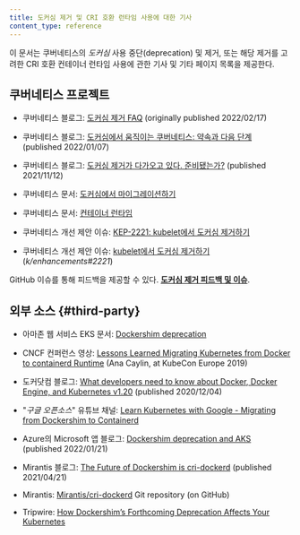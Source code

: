 ```yaml
---
title: 도커심 제거 및 CRI 호환 런타임 사용에 대한 기사
content_type: reference
---
```

<!-- overview -->
이 문서는 쿠버네티스의 _도커심_
사용 중단(deprecation) 및 제거, 또는
해당 제거를 고려한 CRI 호환 컨테이너 런타임
사용에 관한 기사 및 기타 페이지 목록을 제공한다.

<!-- body -->

## 쿠버네티스 프로젝트

* 쿠버네티스 블로그: [도커심 제거 FAQ](/blog/2022/02/17/dockershim-faq/) (originally published 2022/02/17)

* 쿠버네티스 블로그: [도커심에서 움직이는 쿠버네티스: 약속과 다음 단계](/blog/2022/01/07/kubernetes-is-moving-on-from-dockershim/) (published 2022/01/07)

* 쿠버네티스 블로그: [도커심 제거가 다가오고 있다. 준비됐는가?](/blog/2021/11/12/are-you-ready-for-dockershim-removal/) (published 2021/11/12)

* 쿠버네티스 문서: [도커심에서 마이그레이션하기](/docs/tasks/administer-cluster/migrating-from-dockershim/)

* 쿠버네티스 문서: [컨테이너 런타임](/ko/docs/setup/production-environment/container-runtimes/)

* 쿠버네티스 개선 제안 이슈: [KEP-2221: kubelet에서 도커심 제거하기](https://github.com/kubernetes/enhancements/blob/master/keps/sig-node/2221-remove-dockershim/README.md)

* 쿠버네티스 개선 제안 이슈: [kubelet에서 도커심 제거하기](https://github.com/kubernetes/enhancements/issues/2221) (_k/enhancements#2221_)


GitHub 이슈를 통해 피드백을 제공할 수 있다. [**도커심 제거 피드백 및 이슈**](https://github.com/kubernetes/kubernetes/issues/106917).

## 외부 소스 {#third-party}

<!-- sort these alphabetically -->

* 아마존 웹 서비스 EKS 문서: [Dockershim deprecation](https://docs.aws.amazon.com/eks/latest/userguide/dockershim-deprecation.html)

* CNCF 컨퍼런스 영상: [Lessons Learned Migrating Kubernetes from Docker to containerd Runtime](https://www.youtube.com/watch?v=uDOu6rK4yOk) (Ana Caylin, at KubeCon Europe 2019)

* 도커닷컴 블로그: [What developers need to know about Docker, Docker Engine, and Kubernetes v1.20](https://www.docker.com/blog/what-developers-need-to-know-about-docker-docker-engine-and-kubernetes-v1-20/) (published 2020/12/04)

* "_구글 오픈소스_" 유튜브 채널: [Learn Kubernetes with Google - Migrating from Dockershim to Containerd](https://youtu.be/fl7_4hjT52g)

* Azure의 Microsoft 앱 블로그: [Dockershim deprecation and AKS](https://techcommunity.microsoft.com/t5/apps-on-azure-blog/dockershim-deprecation-and-aks/ba-p/3055902) (published 2022/01/21)

* Mirantis 블로그: [The Future of Dockershim is cri-dockerd](https://www.mirantis.com/blog/the-future-of-dockershim-is-cri-dockerd/) (published 2021/04/21)

* Mirantis: [Mirantis/cri-dockerd](https://github.com/Mirantis/cri-dockerd) Git repository (on GitHub)

* Tripwire: [How Dockershim’s Forthcoming Deprecation Affects Your Kubernetes](https://www.tripwire.com/state-of-security/security-data-protection/cloud/how-dockershim-forthcoming-deprecation-affects-your-kubernetes/)
